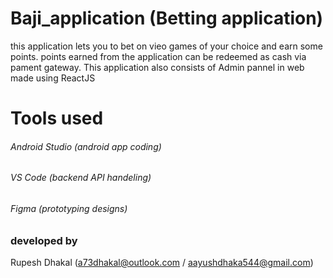 # Baji_application (Betting application)
this application lets you to bet on vieo games of your choice and earn some points.
points earned from the application can be redeemed as cash via pament gateway.
This application also consists of Admin pannel in web made using ReactJS 

# Tools used
###### Android Studio (android app coding)
###### VS Code (backend API handeling)
###### Figma (prototyping designs)

### developed by 
Rupesh Dhakal (a73dhakal@outlook.com / aayushdhaka544@gmail.com)

